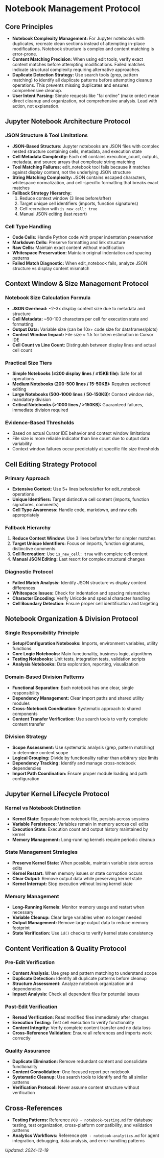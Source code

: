 # Notebook Management Protocol

## **Core Principles**

- **Notebook Complexity Management:** For Jupyter notebooks with duplicates, recreate clean sections instead of attempting in-place modifications. Notebook structure is complex and content matching is error-prone.
- **Content Matching Precision:** When using edit tools, verify exact content matches before attempting modifications. Failed matches indicate structural complexity requiring alternative approaches.
- **Duplicate Detection Strategy:** Use search tools (grep, pattern matching) to identify all duplicate patterns before attempting cleanup operations. This prevents missing duplicates and ensures comprehensive cleanup.
- **User Intent Parsing:** Simple requests like "fai ordine" (make order) mean direct cleanup and organization, not comprehensive analysis. Lead with action, not explanation.

## **Jupyter Notebook Architecture Protocol**

### JSON Structure & Tool Limitations

- **JSON-Based Structure:** Jupyter notebooks are JSON files with complex nested structure containing cells, metadata, and execution state
- **Cell Metadata Complexity:** Each cell contains execution_count, outputs, metadata, and source arrays that complicate string matching
- **Tool Matching Failures:** edit_notebook tool fails because it matches against display content, not the underlying JSON structure
- **String Matching Complexity:** JSON contains escaped characters, whitespace normalization, and cell-specific formatting that breaks exact matches
- **Fallback Strategy Hierarchy:**
  1. Reduce context window (3 lines before/after)
  2. Target unique cell identifiers (imports, function signatures)
  3. Cell recreation with `is_new_cell: true`
  4. Manual JSON editing (last resort)

### Cell Type Handling

- **Code Cells:** Handle Python code with proper indentation preservation
- **Markdown Cells:** Preserve formatting and link structure
- **Raw Cells:** Maintain exact content without modification
- **Whitespace Preservation:** Maintain original indentation and spacing patterns
- **Failed Match Diagnostic:** When edit_notebook fails, analyze JSON structure vs display content mismatch

## **Context Window & Size Management Protocol**

### Notebook Size Calculation Formula

- **JSON Overhead:** ~2-3x display content size due to metadata and structure
- **Cell Metadata:** ~50-100 characters per cell for execution state and formatting
- **Output Data:** Variable size (can be 10x+ code size for dataframes/plots)
- **Context Window Impact:** File size × 1.5 for token estimation in Cursor IDE
- **Cell Count vs Line Count:** Distinguish between display lines and actual cell count

### Practical Size Tiers

- **Simple Notebooks (≤200 display lines / ≤15KB file):** Safe for all operations
- **Medium Notebooks (200-500 lines / 15-50KB):** Requires sectioned editing
- **Large Notebooks (500-1000 lines / 50-150KB):** Context window risk, mandatory division
- **Critical Notebooks (>1000 lines / >150KB):** Guaranteed failures, immediate division required

### Evidence-Based Thresholds

- Based on actual Cursor IDE behavior and context window limitations
- File size is more reliable indicator than line count due to output data variability
- Context window failures occur predictably at specific file size thresholds

## **Cell Editing Strategy Protocol**

### Primary Approach

- **Extensive Context:** Use 5+ lines before/after for edit_notebook operations
- **Unique Identifiers:** Target distinctive cell content (imports, function signatures, comments)
- **Cell Type Awareness:** Handle code, markdown, and raw cells appropriately

### Fallback Hierarchy

1. **Reduce Context Window:** Use 3 lines before/after for simpler matches
2. **Target Unique Identifiers:** Focus on imports, function signatures, distinctive comments
3. **Cell Recreation:** Use `is_new_cell: true` with complete cell content
4. **Manual JSON Editing:** Last resort for complex structural changes

### Diagnostic Protocol

- **Failed Match Analysis:** Identify JSON structure vs display content differences
- **Whitespace Issues:** Check for indentation and spacing mismatches
- **Character Encoding:** Verify Unicode and special character handling
- **Cell Boundary Detection:** Ensure proper cell identification and targeting

## **Notebook Organization & Division Protocol**

### Single Responsibility Principle

- **Setup/Configuration Notebooks:** Imports, environment variables, utility functions
- **Core Logic Notebooks:** Main functionality, business logic, algorithms
- **Testing Notebooks:** Unit tests, integration tests, validation scripts
- **Analysis Notebooks:** Data exploration, reporting, visualization

### Domain-Based Division Patterns

- **Functional Separation:** Each notebook has one clear, single responsibility
- **Dependency Management:** Clear import paths and shared utility modules
- **Cross-Notebook Coordination:** Systematic approach to shared components
- **Content Transfer Verification:** Use search tools to verify complete content transfer

### Division Strategy

- **Scope Assessment:** Use systematic analysis (grep, pattern matching) to determine content scope
- **Logical Grouping:** Divide by functionality rather than arbitrary size limits
- **Dependency Tracking:** Identify and manage cross-notebook dependencies
- **Import Path Coordination:** Ensure proper module loading and path configuration

## **Jupyter Kernel Lifecycle Protocol**

### Kernel vs Notebook Distinction

- **Kernel State:** Separate from notebook file, persists across sessions
- **Variable Persistence:** Variables remain in memory across cell edits
- **Execution State:** Execution count and output history maintained by kernel
- **Memory Management:** Long-running kernels require periodic cleanup

### State Management Strategies

- **Preserve Kernel State:** When possible, maintain variable state across edits
- **Kernel Restart:** When memory issues or state corruption occurs
- **Clear Output:** Remove output data while preserving kernel state
- **Kernel Interrupt:** Stop execution without losing kernel state

### Memory Management

- **Long-Running Kernels:** Monitor memory usage and restart when necessary
- **Variable Cleanup:** Clear large variables when no longer needed
- **Output Management:** Remove large output data to reduce memory footprint
- **State Verification:** Use `id()` checks to verify kernel state consistency

## **Content Verification & Quality Protocol**

### Pre-Edit Verification

- **Content Analysis:** Use grep and pattern matching to understand scope
- **Duplicate Detection:** Identify all duplicate patterns before cleanup
- **Structure Assessment:** Analyze notebook organization and dependencies
- **Impact Analysis:** Check all dependent files for potential issues

### Post-Edit Verification

- **Reread Verification:** Read modified files immediately after changes
- **Execution Testing:** Test cell execution to verify functionality
- **Content Integrity:** Verify complete content transfer and no data loss
- **Cross-Reference Validation:** Ensure all references and imports work correctly

### Quality Assurance

- **Duplicate Elimination:** Remove redundant content and consolidate functionality
- **Content Consolidation:** One focused report per notebook
- **Systematic Cleanup:** Use search tools to identify and fix all similar patterns
- **Verification Protocol:** Never assume content structure without verification

## **Cross-References**

- **Testing Patterns:** Reference `@08 - notebook-testing.md` for database testing, test organization, cross-platform compatibility, and validation patterns
- **Analytics Workflows:** Reference `@09 - notebook-analytics.md` for agent integration, debugging, data analysis, and error handling patterns

*Updated: 2024-12-19*